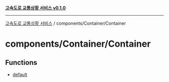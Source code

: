 [**고속도로 교통상황 서비스 v0.1.0**](../../../README.md)

***

[고속도로 교통상황 서비스](../../../modules.md) / components/Container/Container

# components/Container/Container

## Functions

- [default](functions/default.md)
